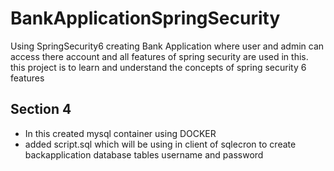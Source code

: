 # BankApplicationSpringSecurity
Using SpringSecurity6 creating Bank Application where user and admin can access there account and all features of spring security are used in this. this project is to learn and understand the concepts of spring security 6 features


## Section 4 
  * In this created mysql container using DOCKER
  * added script.sql which will be using in client of sqlecron to create backapplication database tables username and password
  
